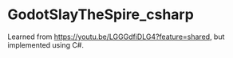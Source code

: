 # GodotSlayTheSpire_csharp
Learned from https://youtu.be/LGGGdfiDLG4?feature=shared, but implemented using C#.
